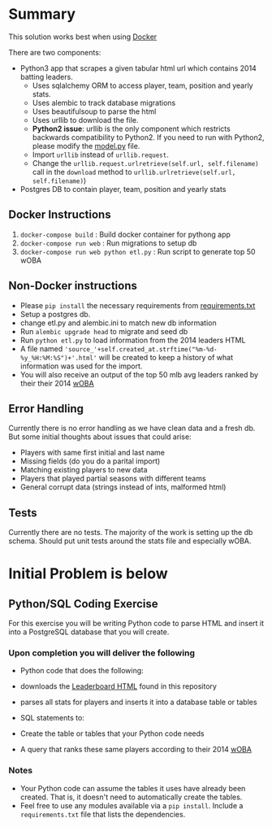 # Summary
This solution works best when using [Docker](https://www.docker.com/)

There are two components:
* Python3 app that scrapes a given tabular html url which contains 2014 batting leaders.
  * Uses sqlalchemy ORM to access player, team, position and yearly stats.
  * Uses alembic to track database migrations
  * Uses beautifulsoup to parse the html
  * Uses urllib to download the file.
   * **Python2 issue**: urllib is the only component which restricts backwards compatibility to Python2. If you need to run with Python2, please modify the [model.py](model.py) file.
    * Import `urllib` instead of `urllib.request`.
    * Change the ```urllib.request.urlretrieve(self.url, self.filename)``` call in the `download` method to ```urllib.urlretrieve(self.url, self.filename)```)
* Postgres DB to contain player, team, position and yearly stats

## Docker Instructions
1. `docker-compose build` : Build docker container for pythong app
2. `docker-compose run web` : Run migrations to setup db
3. `docker-compose run web python etl.py` : Run script to generate top 50 wOBA

## Non-Docker instructions
* Please `pip install` the necessary requirements from [requirements.txt](requirements.txt)
* Setup a postgres db.
 * change etl.py and alembic.ini to match new db information
* Run `alembic upgrade head` to migrate and seed db
* Run `python etl.py` to load information from the 2014 leaders HTML
* A file named `'source_'+self.created_at.strftime("%m-%d-%y_%H:%M:%S")+'.html'` will be created to keep a history of what information was used for the import.
* You will also receive an output of the top 50 mlb avg leaders ranked by their their 2014 [wOBA](http://www.fangraphs.com/library/offense/woba/)

## Error Handling
Currently there is no error handling as we have clean data and a fresh db. But some initial thoughts about issues that could arise:
* Players with same first initial and last name
* Missing fields (do you do a parital import)
* Matching existing players to new data
* Players that played partial seasons with different teams
* General corrupt data (strings instead of ints, malformed html)

## Tests
Currently there are no tests. The majority of the work is setting up the db schema.
Should put unit tests around the stats file and especially wOBA.

# Initial Problem is below

## Python/SQL Coding Exercise

For this exercise you will be writing Python code to parse HTML and insert it into a PostgreSQL database that you will create.

### Upon completion you will deliver the following
* Python code that does the following:
 * downloads the [Leaderboard HTML](static/leaderboard.html) found in this repository
 * parses all stats for players and inserts it into a database table or tables

* SQL statements to:
 * Create the table or tables that your Python code needs
 * A query that ranks these same players according to their 2014 [wOBA](http://www.fangraphs.com/library/offense/woba/)

### Notes

* Your Python code can assume the tables it uses have already been created. That is, it doesn't need to
automatically create the tables.
* Feel free to use any modules available via a ```pip install```. Include a ```requirements.txt``` file that
lists the dependencies.
